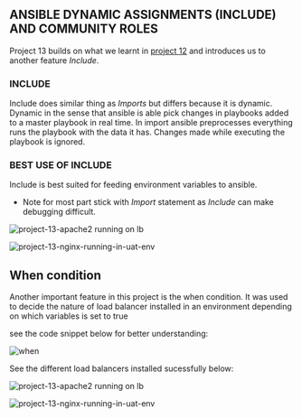 

## ANSIBLE DYNAMIC ASSIGNMENTS (INCLUDE) AND COMMUNITY ROLES

Project 13 builds on what we learnt in [project 12](https://github.com/uzukwujp/ansible-config-mgt-2)  and introduces us to another feature *Include*.

### INCLUDE
Include does similar thing as *Imports* but differs because it is dynamic. Dynamic in the sense that ansible is able pick changes in playbooks added to a master playbook in real time. In import ansible preprocesses everything runs the playbook with the data it has. Changes made while executing the playbook is ignored.

### BEST USE OF INCLUDE
Include is best suited for feeding environment variables to ansible.

- Note for most part stick with *Import* statement as *Include* can make debugging difficult.








![project-13-apache2 running on lb](https://user-images.githubusercontent.com/52359007/170307139-735efe03-ff3f-4c9b-8ed6-5e777328edbb.PNG)







![project-13-nginx-running-in-uat-env](https://user-images.githubusercontent.com/52359007/170307169-73485083-0409-482c-b9ab-c5600593c28e.PNG)


## When condition

Another important feature in this project is the when condition. It was used to decide the nature of load balancer installed in an environment depending on which variables is set to true

see the code snippet below for better understanding:


![when](https://user-images.githubusercontent.com/52359007/170379820-396cb3f5-ed4b-4f77-8090-3e2b767dd59e.PNG)


See the different load balancers installed sucessfully below:



![project-13-apache2 running on lb](https://user-images.githubusercontent.com/52359007/170380011-66b035b6-babd-4591-b0b4-7d9520adf01f.PNG)




![project-13-nginx-running-in-uat-env](https://user-images.githubusercontent.com/52359007/170380046-b0735dc5-eca2-4b8e-9cb6-8d187a52a854.PNG)

